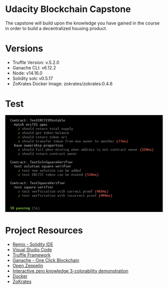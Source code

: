 # Udacity Blockchain Capstone

The capstone will build upon the knowledge you have gained in the course in order to build a decentralized housing product. 

# Versions

- Truffle Version: v.5.2.0
- Ganache CLI: v6.12.2
- Node: v14.16.0
- Solidity solc v0.5.17
- ZoKrates Docker Image: zokrates/zokrates:0.4.6

# Test

![](img/test.png)

# Project Resources

* [Remix - Solidity IDE](https://remix.ethereum.org/)
* [Visual Studio Code](https://code.visualstudio.com/)
* [Truffle Framework](https://truffleframework.com/)
* [Ganache - One Click Blockchain](https://truffleframework.com/ganache)
* [Open Zeppelin ](https://openzeppelin.org/)
* [Interactive zero knowledge 3-colorability demonstration](http://web.mit.edu/~ezyang/Public/graph/svg.html)
* [Docker](https://docs.docker.com/install/)
* [ZoKrates](https://github.com/Zokrates/ZoKrates)
